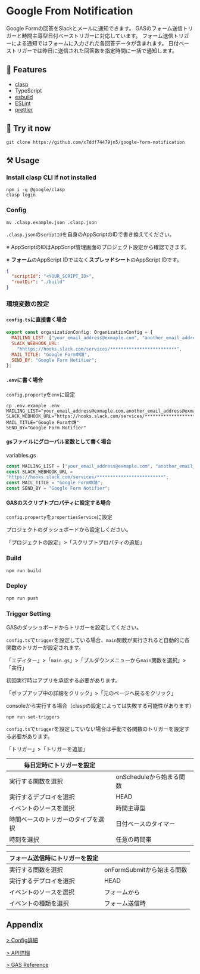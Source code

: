 # Google From Notification

Google Formの回答をSlackとメールに通知できます。
GASのフォーム送信トリガーと時間主導型日付ベーストリガーに対応しています。
フォーム送信トリガーによる通知ではフォームに入力された各回答データが含まれます。
日付ベーストリガーでは昨日に送信された回答数を指定時間に一括で通知します。

## 🎨 Features

- [clasp](https://github.com/google/clasp)
- TypeScript
- [esbuild](https://esbuild.github.io/)
- [ESLint](https://github.com/eslint/eslint)
- [prettier](https://github.com/prettier/prettier)

## 🚀 Try it now

```shell
git clone https://github.com/x7ddf74479jn5/google-form-notification
```

## ⚒ Usage

### Install clasp CLI if not installed

```shell
npm i -g @google/clasp
clasp login
```

### Config

```shell
mv .clasp.example.json .clasp.json
```

`.clasp.json`の`scriptId`を自身のAppScriptのIDで書き換えてください。

※ AppScriptのIDはAppScript管理画面のプロジェクト設定から確認できます。

※ **フォーム**のAppScript IDではなく**スプレッドシート**のAppScript IDです。

```json
{
  "scriptId": "<YOUR_SCRIPT_ID>",
  "rootDir": "./build"
}
```

### 環境変数の設定

#### `config.ts`に直接書く場合

```js
export const organizationConfig: OrganizationConfig = {
  MAILING_LIST: ["your_email_address@exmaple.com", "another_email_address@exmaple.com"],
  SLACK_WEBHOOK_URL:
    "hhttps://hooks.slack.com/services/*************************",
  MAIL_TITLE: "Google Form申請",
  SEND_BY: "Google Form Notifier";
};
```

#### `.env`に書く場合

`config.property`を`env`に設定

```shell
cp .env.example .env
MAILING_LIST="your_email_address@exmaple.com,another_email_address@exmaple.com"
SLACK_WEBHOOK_URL="https://hooks.slack.com/services/*************************"
MAIL_TITLE="Google Form申請"
SEND_BY="Google Form Notifier"
```

#### gsファイルにグローバル変数として書く場合

variables.gs

```js
const MAILING_LIST = ["your_email_address@exmaple.com", "another_email_address@exmaple.com"];
const SLACK_WEBHOOK_URL = 
"https://hooks.slack.com/services/*************************";
const MAIL_TITLE = "Google Form申請";
const SEND_BY = "Google Form Notifier";
```

#### GASのスクリプトプロパティに設定する場合

`config.property`を`propertiesService`に設定

プロジェクトのダッシュボードから設定しください。

「プロジェクトの設定」>「スクリプトプロパティの追加」

### Build

```js
npm run build
```

### Deploy

```js
npm run push
```

### Trigger Setting

GASのダッシュボードからトリガーを設定してください。

`config.ts`で`trigger`を設定している場合、`main`関数が実行されると自動的に各関数のトリガーが設定されます。

「エディター」>「`main.gs`」>「プルダウンメニューから`main`関数を選択」>「実行」

初回実行時はアプリを承認する必要があります。

「ポップアップ中の詳細をクリック」>「元のページへ戻るをクリック」

consoleから実行する場合（claspの設定によっては失敗する可能性があります）

```shell
npm run set-triggers
```

`config.ts`で`trigger`を設定していない場合は手動で各関数のトリガーを設定する必要があります。

「トリガー」>「トリガーを追加」

| 毎日定時にトリガーを設定 |  |
| - | - |
| 実行する関数を選択 | onScheduleから始まる関数 |
| 実行するデプロイを選択 | HEAD |
| イベントのソースを選択 | 時間主導型 |
| 時間ベースのトリガーのタイプを選択 | 日付ベースのタイマー |
| 時刻を選択 | 任意の時間帯 |

| フォーム送信時にトリガーを設定 |  |
| - | - |
| 実行する関数を選択 | onFormSubmitから始まる関数 |
| 実行するデプロイを選択 | HEAD |
| イベントのソースを選択 | フォームから |
| イベントの種類を選択 | フォーム送信時 |

## Appendix

[> Config詳細](./docs/config.md)

[> API詳細](./docs/api.md)

[> GAS Reference](https://developers.google.com/apps-script/reference/)
